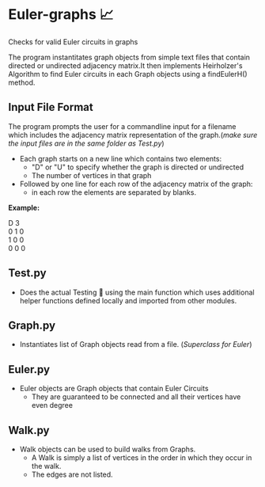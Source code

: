 # Euler-graphs 📈
Checks for valid Euler circuits in graphs

The program instantitates graph objects from simple text files that contain directed or undirected adjacency matrix.It then implements Heirholzer's Algorithm to find Euler circuits in each Graph objects using a findEulerH() method.

## Input File Format

The program prompts the user for a commandline input for a filename which includes the adjacency matrix representation of the graph.(*make sure the input files are in the same folder as Test.py*)


* Each graph starts on a new line which contains two elements: 
    - "D" or "U" to specify whether the graph is directed or undirected
    - The number of vertices in that graph
* Followed by one line for each row of the adjacency matrix of the graph: 
    - in each row the elements are separated by blanks.

**Example:**    

D 3  
0 1 0   
1 0 0    
0 0 0    

## Test.py

* Does the actual Testing 🧪 using the main function which uses additional helper functions defined locally and imported from other modules.

## Graph.py

* Instantiates list of Graph objects read from a file. (*Superclass for Euler*)

## Euler.py

* Euler objects are Graph objects that contain Euler Circuits
    - They are guaranteed to be connected and all their vertices have even degree

## Walk.py

* Walk objects can be used to build walks from Graphs.
    - A Walk is simply a list of vertices in the order in which they occur in the walk.
    - The edges are not listed.
